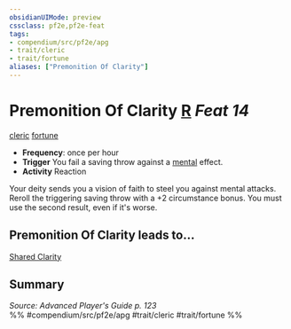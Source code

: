 ```yaml
---
obsidianUIMode: preview
cssclass: pf2e,pf2e-feat
tags:
- compendium/src/pf2e/apg
- trait/cleric
- trait/fortune
aliases: ["Premonition Of Clarity"]
---
```

# Premonition Of Clarity  [R](chapter-9-playing-the-game.md#Actions "Reaction") *Feat 14*  
[cleric](Reference/Rules/Traits/cleric.md "Cleric Class Trait")  [fortune](fortune.md "Fortune Effect Trait")  

- **Frequency**: once per hour
- **Trigger** You fail a saving throw against a [mental](mental.md "Mental Effect Trait") effect.
- **Activity** Reaction

Your deity sends you a vision of faith to steel you against mental attacks. Reroll the triggering saving throw with a +2 circumstance bonus. You must use the second result, even if it's worse.

## Premonition Of Clarity leads to...

[Shared Clarity](shared-clarity-apg.md)

## Summary

*Source: Advanced Player's Guide p. 123*  
%% #compendium/src/pf2e/apg #trait/cleric #trait/fortune %%